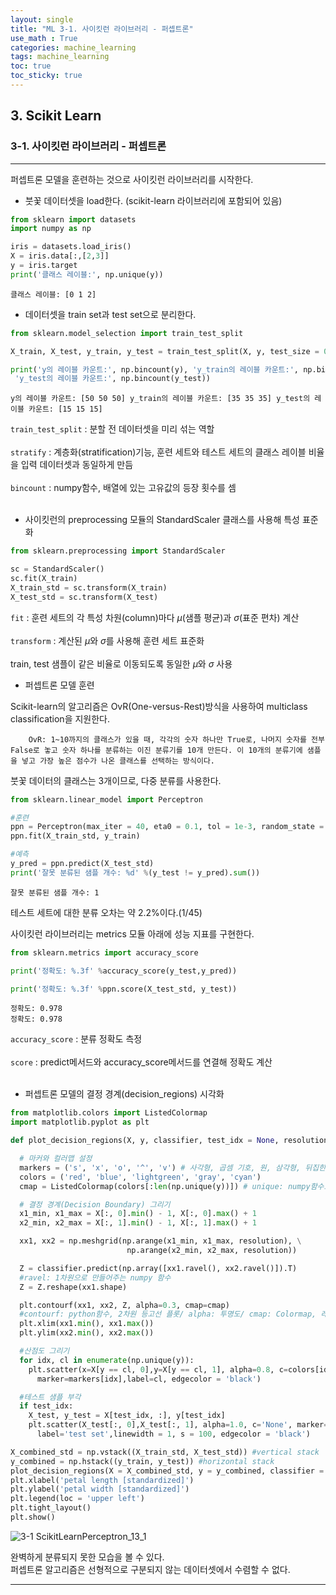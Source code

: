 ```yaml
---
layout: single
title: "ML 3-1. 사이킷런 라이브러리 - 퍼셉트론"
use_math : True
categories: machine_learning
tags: machine_learning
toc: true
toc_sticky: true
---
```



## 3. Scikit Learn


### 3-1. 사이킷런 라이브러리 - 퍼셉트론

---

퍼셉트론 모델을 훈련하는 것으로 사이킷런 라이브러리를 시작한다.  

* 붓꽃 데이터셋을 load한다. (scikit-learn 라이브러리에 포함되어 있음)


```python
from sklearn import datasets
import numpy as np

iris = datasets.load_iris()
X = iris.data[:,[2,3]]
y = iris.target
print('클래스 레이블:', np.unique(y))
```

    클래스 레이블: [0 1 2]


* 데이터셋을 train set과 test set으로 분리한다.


```python
from sklearn.model_selection import train_test_split

X_train, X_test, y_train, y_test = train_test_split(X, y, test_size = 0.3, random_state = 1, stratify = y)

print('y의 레이블 카운트:', np.bincount(y), 'y_train의 레이블 카운트:', np.bincount(y_train), \
 'y_test의 레이블 카운트:', np.bincount(y_test))
```

    y의 레이블 카운트: [50 50 50] y_train의 레이블 카운트: [35 35 35] y_test의 레이블 카운트: [15 15 15]


`train_test_split` : 분할 전 데이터셋을 미리 섞는 역할<br/>  
`stratify` : 계층화(stratification)기능, 훈련 세트와 테스트 세트의 클래스 레이블 비율을 입력 데이터셋과 동일하게 만듬<br/>  
`bincount` : numpy함수, 배열에 있는 고유값의 등장 횟수를 셈<br/><br/>  


* 사이킷런의 preprocessing 모듈의 StandardScaler 클래스를 사용해 특성 표준화


```python
from sklearn.preprocessing import StandardScaler

sc = StandardScaler()
sc.fit(X_train)
X_train_std = sc.transform(X_train)
X_test_std = sc.transform(X_test)
```

`fit` : 훈련 세트의 각 특성 차원(column)마다 $\mu$(샘플 평균)과 $\sigma$(표준 편차) 계산<br/>  
`transform` : 계산된 $\mu$와 $\sigma$를 사용해 훈련 세트 표준화<br/>  
train, test 샘플이 같은 비율로 이동되도록 동일한 $\mu$와 $\sigma$ 사용  

* 퍼셉트론 모델 훈련  

Scikit-learn의 알고리즘은 OvR(One-versus-Rest)방식을 사용하여 multiclass classification을 지원한다.  

        OvR: 1~10까지의 클래스가 있을 때, 각각의 숫자 하나만 True로, 나머지 숫자를 전부 False로 놓고 숫자 하나를 분류하는 이진 분류기를 10개 만든다. 이 10개의 분류기에 샘플을 넣고 가장 높은 점수가 나온 클래스를 선택하는 방식이다.  
        
붓꽃 데이터의 클래스는 3개이므로, 다중 분류를 사용한다.


```python
from sklearn.linear_model import Perceptron

#훈련
ppn = Perceptron(max_iter = 40, eta0 = 0.1, tol = 1e-3, random_state = 1)
ppn.fit(X_train_std, y_train)

#예측
y_pred = ppn.predict(X_test_std)
print('잘못 분류된 샘플 개수: %d' %(y_test != y_pred).sum())

```

    잘못 분류된 샘플 개수: 1


테스트 세트에 대한 분류 오차는 약 2.2%이다.(1/45)  

사이킷런 라이브러리는 metrics 모듈 아래에 성능 지표를 구현한다.


```python
from sklearn.metrics import accuracy_score

print('정확도: %.3f' %accuracy_score(y_test,y_pred))

print('정확도: %.3f' %ppn.score(X_test_std, y_test))
```

    정확도: 0.978
    정확도: 0.978


`accuracy_score` : 분류 정확도 측정<br/>  
`score` : predict메서드와 accuracy_score메서드를 연결해 정확도 계산<br/><br/>  

* 퍼셉트론 모델의 결정 경계(decision_regions) 시각화


```python
from matplotlib.colors import ListedColormap
import matplotlib.pyplot as plt

def plot_decision_regions(X, y, classifier, test_idx = None, resolution = 0.02):

  # 마커와 컬러맵 설정
  markers = ('s', 'x', 'o', '^', 'v') # 사각형, 곱셈 기호, 원, 삼각형, 뒤집힌 삼각형
  colors = ('red', 'blue', 'lightgreen', 'gray', 'cyan')
  cmap = ListedColormap(colors[:len(np.unique(y))]) # unique: numpy함수로, 고유값 반환

  # 결정 경계(Decision Boundary) 그리기
  x1_min, x1_max = X[:, 0].min() - 1, X[:, 0].max() + 1
  x2_min, x2_max = X[:, 1].min() - 1, X[:, 1].max() + 1

  xx1, xx2 = np.meshgrid(np.arange(x1_min, x1_max, resolution), \
                          np.arange(x2_min, x2_max, resolution))

  Z = classifier.predict(np.array([xx1.ravel(), xx2.ravel()]).T) 
  #ravel: 1차원으로 만들어주는 numpy 함수
  Z = Z.reshape(xx1.shape)

  plt.contourf(xx1, xx2, Z, alpha=0.3, cmap=cmap) 
  #contourf: python함수, 2차원 등고선 플롯/ alpha: 투명도/ cmap: Colormap, 레벨 값을 색에 매핑 
  plt.xlim(xx1.min(), xx1.max())
  plt.ylim(xx2.min(), xx2.max())

  #산점도 그리기
  for idx, cl in enumerate(np.unique(y)):
    plt.scatter(x=X[y == cl, 0],y=X[y == cl, 1], alpha=0.8, c=colors[idx], \
      marker=markers[idx],label=cl, edgecolor = 'black')

  #테스트 샘플 부각
  if test_idx:
    X_test, y_test = X[test_idx, :], y[test_idx]
    plt.scatter(X_test[:, 0],X_test[:, 1], alpha=1.0, c='None', marker='o', \
      label='test set',linewidth = 1, s = 100, edgecolor = 'black')

X_combined_std = np.vstack((X_train_std, X_test_std)) #vertical stack
y_combined = np.hstack((y_train, y_test)) #horizontal stack
plot_decision_regions(X = X_combined_std, y = y_combined, classifier = ppn, test_idx = range(105,150))
plt.xlabel('petal length [standardized]')
plt.ylabel('petal width [standardized]')
plt.legend(loc = 'upper left')
plt.tight_layout()
plt.show()
```

![3-1 ScikitLearnPerceptron_13_1](https://user-images.githubusercontent.com/73334159/167627269-f1c1d885-cf9d-4624-aebb-9e0ae3b072e3.png)
    


완벽하게 분류되지 못한 모습을 볼 수 있다.  
퍼셉트론 알고리즘은 선형적으로 구분되지 않는 데이터셋에서 수렴할 수 없다. 

----
